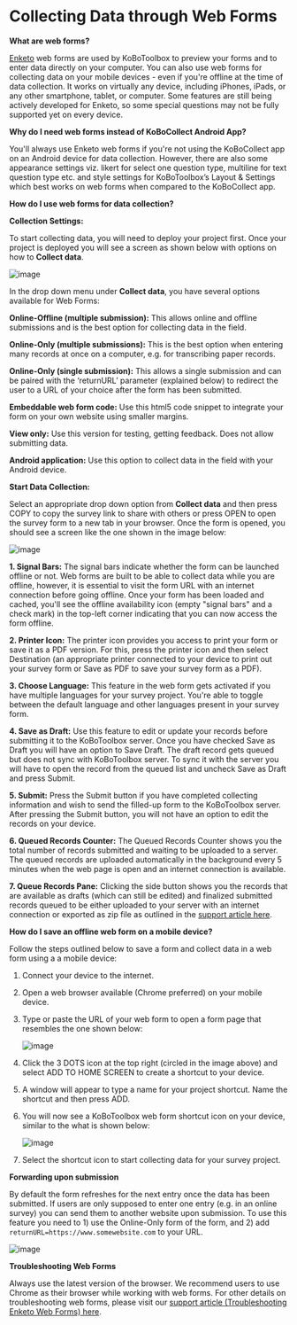 # Collecting Data through Web Forms

**What are web forms?**

[Enketo](https://enketo.org) web forms are used by KoBoToolbox to preview your forms and to enter data directly on your computer. You can also use web forms for collecting data on your mobile devices - even if you're offline at the time of data collection. It works on virtually any device, including iPhones, iPads, or any other smartphone, tablet, or computer. Some features are still being actively developed for Enketo, so some special questions may not be fully supported yet on every device.

**Why do I need web forms instead of KoBoCollect Android App?**

You'll always use Enketo web forms if you're not using the KoBoCollect app on an Android device for data collection. However, there are also some appearance settings viz. likert for select one question type, multiline for text question type etc. and style settings for KoBoToolbox’s Layout & Settings which best works on web forms when compared to the KoBoCollect app. 

**How do I use web forms for data collection?**

**Collection Settings:** 

To start collecting data, you will need to deploy your project first. Once your project is deployed you will see a screen as shown below with options on how to **Collect data**. 

![image](/images/data_through_webforms/collection_settings.png)

In the drop down menu under **Collect data**, you have several options available for Web Forms:

**Online-Offline (multiple submission):** This allows online and offline submissions and is the best option for collecting data in the field.

**Online-Only (multiple submissions):** This is the best option when entering many records at once on a computer, e.g. for transcribing paper records.

**Online-Only (single submission):** This allows a single submission and can be paired with the ‘returnURL’ parameter (explained below) to redirect the user to a URL of your choice after the form has been submitted.

**Embeddable web form code:** Use this html5 code snippet to integrate your form on your own website using smaller margins.

**View only:** Use this version for testing, getting feedback. Does not allow submitting data.

**Android application:** Use this option to collect data in the field with your Android device.

**Start Data Collection:** 

Select an appropriate drop down option from **Collect data** and then press COPY to copy the survey link to share with others or press OPEN to open the survey form to a new tab in your browser. Once the form is opened, you should see a screen like the one shown in the image below:

![image](/images/data_through_webforms/data_collection.jpg)

**1. Signal Bars:** The signal bars indicate whether the form can be launched offline or not. Web forms are built to be able to collect data while you are offline, however, it is essential to visit the form URL with an internet connection before going offline. Once your form has been loaded and cached, you'll see the offline availability icon (empty "signal bars" and a check mark) in the top-left corner indicating that you can now access the form offline.

**2. Printer Icon:** The printer icon provides you access to print your form or save it as a PDF version. For this, press the printer icon and then select Destination (an appropriate printer connected to your device to print out your survey form or Save as PDF to save your survey form as a PDF).

**3. Choose Language:** This feature in the web form gets activated if you have multiple languages for your survey project. You're able to toggle between the default language and other languages present in your survey form.

**4. Save as Draft:** Use this feature to edit or update your records before submitting it to the KoBoToolbox server. Once you have checked Save as Draft you will have an option to Save Draft. The draft record gets queued but does not sync with KoBoToolbox server. To sync it with the server you will have to open the record from the queued list and uncheck Save as Draft and press Submit.

**5. Submit:** Press the Submit button if you have completed collecting information and wish to send the filled-up form to the KoBoToolbox server. After pressing the Submit button, you will not have an option to edit the records on your device. 

**6. Queued Records Counter:** The Queued Records Counter shows you the total number of records submitted and waiting to be uploaded to a server. The queued records are uploaded automatically in the background every 5 minutes when the web page is open and an internet connection is available.

**7. Queue Records Pane:** Clicking the side button shows you the records that are available as drafts (which can still be edited) and finalized submitted records queued to be either uploaded to your server with an internet connection or exported as zip file as outlined in the [support article here](https://support.kobotoolbox.org/en/articles/592375-manually-uploading-submissions).

**How do I save an offline web form on a mobile device?**

Follow the steps outlined below to save a form and collect data in a web form using a a mobile device:

1. Connect your device to the internet.

2. Open a web browser available (Chrome preferred) on your mobile device.

3. Type or paste the URL of your web form to open a form page that resembles the one shown below:

    ![image](/images/data_through_webforms/offline_webform.jpg)

4. Click the 3 DOTS icon at the top right (circled in the image above) and select ADD TO HOME SCREEN to create a shortcut to your device.

5. A window will appear to type a name for your project shortcut. Name the shortcut and then press ADD.

6. You will now see a KoBoToolbox web form shortcut icon on your device, similar to the what is shown below:

    ![image](/images/data_through_webforms/kobo_icon.png)

7. Select the shortcut icon to start collecting data for your survey project.

**Forwarding upon submission**

By default the form refreshes for the next entry once the data has been submitted. If users are only supposed to enter one entry (e.g. in an online survey) you can send them to another website upon submission. To use this feature you need to 1) use the Online-Only form of the form, and 2) add `returnURL=https://www.somewebsite.com` to your URL. 

![image](/images/data_through_webforms/url.png)

**Troubleshooting Web Forms**

Always use the latest version of the browser. We recommend users to use Chrome as their browser while working with web forms. For other details on troubleshooting web forms, please visit our [support article (Troubleshooting Enketo Web Forms) here](https://support.kobotoolbox.org/en/articles/592384-troubleshooting-enketo-web-forms). 
